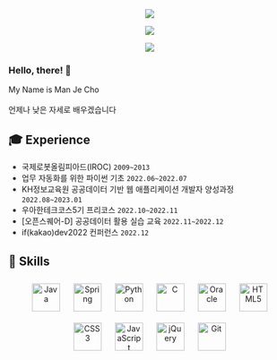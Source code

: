 <div align="center">
  <img src="https://capsule-render.vercel.app/api?type=waving&color=0:11998e,100:38ef7d&height=250&section=header&text=fakerdeft&fontAlignY=40&fontSize=90&fontColor=ffffff&desc=Backend%20Engineer">
</div>

<p align="center">
  <img src="https://github-readme-stats.vercel.app/api?username=fakerdeft&show_icons=true&count_private=true&hide_border=true">
</p>
<p align="center">
  <img src="https://github-readme-stats.vercel.app/api/top-langs/?username=fakerdeft&layout=compact&card_width=445">
</p>

### Hello, there! 👋
My Name is Man Je Cho
<br><br>
언제나 낮은 자세로 배우겠습니다

## :mortar_board: Experience
- 국제로봇올림피아드(IROC) `2009~2013`
- 업무 자동화를 위한 파이썬 기초 `2022.06~2022.07`
- KH정보교육원 공공데이터 기반 웹 애플리케이션 개발자 양성과정 `2022.08~2023.01`
- 우아한테크코스5기 프리코스 `2022.10~2022.11`
- [오픈스퀘어-D] 공공데이터 활용 실습 교육 `2022.11~2022.12`
- if(kakao)dev2022 컨퍼런스 `2022.12`
           
## :1st_place_medal: Skills
<div align="center">
<a href="https://www.java.com/" target="_blank"><img style="margin: 10px" src="https://profilinator.rishav.dev/skills-assets/java-original-wordmark.svg" alt="Java" height="50" /></a>
<a href="https://docs.spring.io/spring-framework/docs/3.0.x/reference/expressions.html#:~:text=The%20Spring%20Expression%20Language%20(SpEL,and%20basic%20string%20templating%20functionality." target="_blank"><img style="margin: 10px" src="https://profilinator.rishav.dev/skills-assets/springio-icon.svg" alt="Spring" height="50" /></a>
<a href="https://www.python.org/" target="_blank"><img style="margin: 10px" src="https://profilinator.rishav.dev/skills-assets/python-original.svg" alt="Python" height="50" /></a>
<a href="https://www.cprogramming.com/" target="_blank"><img style="margin: 10px" src="https://profilinator.rishav.dev/skills-assets/c-original.svg" alt="C" height="50" /></a>
<a href="https://www.oracle.com/in/index.html" target="_blank"><img style="margin: 10px" src="https://profilinator.rishav.dev/skills-assets/oracle-original.svg" alt="Oracle" height="50" /></a>
<a href="https://en.wikipedia.org/wiki/HTML5" target="_blank"><img style="margin: 10px" src="https://profilinator.rishav.dev/skills-assets/html5-original-wordmark.svg" alt="HTML5" height="50" /></a> 
<a href="https://www.w3schools.com/css/" target="_blank"><img style="margin: 10px" src="https://profilinator.rishav.dev/skills-assets/css3-original-wordmark.svg" alt="CSS3" height="50" /></a> 
<a href="https://www.javascript.com/" target="_blank"><img style="margin: 10px" src="https://profilinator.rishav.dev/skills-assets/javascript-original.svg" alt="JavaScript" height="50" /></a>
<a href="https://jquery.com/" target="_blank"><img style="margin: 10px" src="https://profilinator.rishav.dev/skills-assets/jquery.png" alt="jQuery" height="50" /></a> 
<a href="https://github.com/" target="_blank"><img style="margin: 10px" src="https://profilinator.rishav.dev/skills-assets/git-scm-icon.svg" alt="Git" height="50" /></a>
</div>


</td><td valign="top" width="33%">
